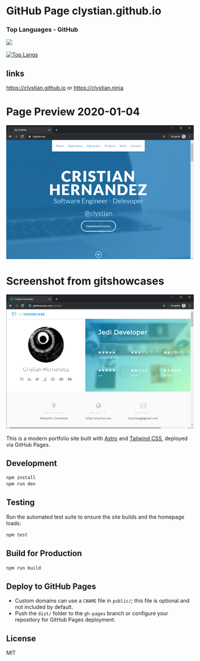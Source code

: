 # GitHub Page clystian.github.io 

### Top Languages - GitHub
![](https://vistr.dev/badge?repo=clystian.clystian.github.io)

[![Top Langs](https://github-readme-stats.vercel.app/api/top-langs/?username=clystian&layout=compact&theme=midnight-purple)](https://github.com/anuraghazra/github-readme-stats)

## links

https://clystian.github.io or https://clystian.ninja

# Page Preview 2020-01-04

![Kiku](public/images/personalwebsite-screenshot.png)

# Screenshot from gitshowcases

![Kiku](public/images/gitshowcases-screenshot.png)

This is a modern portfolio site built with [Astro](https://astro.build/) and [Tailwind CSS](https://tailwindcss.com/), deployed via GitHub Pages.

## Development

```bash
npm install
npm run dev
```

## Testing

Run the automated test suite to ensure the site builds and the homepage loads:

```bash
npm test
```

## Build for Production

```bash
npm run build
```

## Deploy to GitHub Pages
- Custom domains can use a `CNAME` file in `public/`; this file is optional and not included by default.
- Push the `dist/` folder to the `gh-pages` branch or configure your repository for GitHub Pages deployment.

## License

MIT
